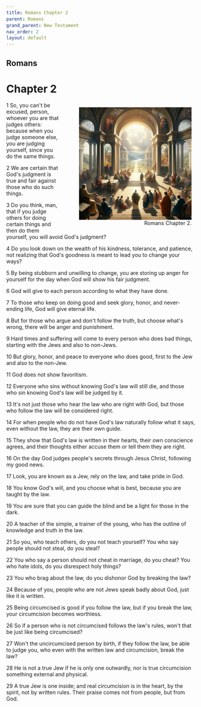 ```yaml
---
title: Romans Chapter 2
parent: Romans
grand_parent: New Testament
nav_order: 2
layout: default
---
```


## Romans

# Chapter 2

<figure style="float: right; margin-right: 10px;">
    <img src="/assets/Image/Romans/500/2.jpg" alt="Romans Chapter 2" style="width: 300px; height: 300px; float: right;padding-left: 10px;"/>
    <figcaption style="clear: both;text-align: right;">Romans Chapter 2.</figcaption>
</figure>
1 So, you can't be excused, person, whoever you are that judges others: because when you judge someone else, you are judging yourself, since you do the same things.

2 We are certain that God's judgment is true and fair against those who do such things.

3 Do you think, man, that if you judge others for doing certain things and then do them yourself, you will avoid God's judgment?

4 Do you look down on the wealth of his kindness, tolerance, and patience, not realizing that God's goodness is meant to lead you to change your ways?

5 By being stubborn and unwilling to change, you are storing up anger for yourself for the day when God will show his fair judgment.

6 God will give to each person according to what they have done.

7 To those who keep on doing good and seek glory, honor, and never-ending life, God will give eternal life.

8 But for those who argue and don't follow the truth, but choose what's wrong, there will be anger and punishment.

9 Hard times and suffering will come to every person who does bad things, starting with the Jews and also to non-Jews.

10 But glory, honor, and peace to everyone who does good, first to the Jew and also to the non-Jew.

11 God does not show favoritism.

12 Everyone who sins without knowing God's law will still die, and those who sin knowing God's law will be judged by it.

13 It's not just those who hear the law who are right with God, but those who follow the law will be considered right.

14 For when people who do not have God's law naturally follow what it says, even without the law, they are their own guide.

15 They show that God's law is written in their hearts, their own conscience agrees, and their thoughts either accuse them or tell them they are right.

16 On the day God judges people's secrets through Jesus Christ, following my good news.

17 Look, you are known as a Jew, rely on the law, and take pride in God.

18 You know God's will, and you choose what is best, because you are taught by the law.

19 You are sure that you can guide the blind and be a light for those in the dark.

20 A teacher of the simple, a trainer of the young, who has the outline of knowledge and truth in the law.

21 So you, who teach others, do you not teach yourself? You who say people should not steal, do you steal?

22 You who say a person should not cheat in marriage, do you cheat? You who hate idols, do you disrespect holy things?

23 You who brag about the law, do you dishonor God by breaking the law?

24 Because of you, people who are not Jews speak badly about God, just like it is written.

25 Being circumcised is good if you follow the law, but if you break the law, your circumcision becomes worthless.

26 So if a person who is not circumcised follows the law's rules, won't that be just like being circumcised?

27 Won't the uncircumcised person by birth, if they follow the law, be able to judge you, who even with the written law and circumcision, break the law?

28 He is not a true Jew if he is only one outwardly, nor is true circumcision something external and physical.

29 A true Jew is one inside; and real circumcision is in the heart, by the spirit, not by written rules. Their praise comes not from people, but from God.


